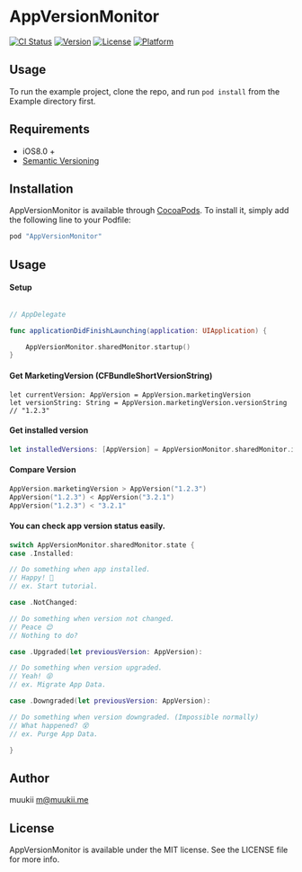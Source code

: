 # AppVersionMonitor

[![CI Status](http://img.shields.io/travis/muukii/AppVersionMonitor.svg?style=flat)](https://travis-ci.org/muukii/AppVersionMonitor)
[![Version](https://img.shields.io/cocoapods/v/AppVersionMonitor.svg?style=flat)](http://cocoapods.org/pods/AppVersionMonitor)
[![License](https://img.shields.io/cocoapods/l/AppVersionMonitor.svg?style=flat)](http://cocoapods.org/pods/AppVersionMonitor)
[![Platform](https://img.shields.io/cocoapods/p/AppVersionMonitor.svg?style=flat)](http://cocoapods.org/pods/AppVersionMonitor)

## Usage

To run the example project, clone the repo, and run `pod install` from the Example directory first.

## Requirements

- iOS8.0 +
- [Semantic Versioning](http://semver.org/)

## Installation

AppVersionMonitor is available through [CocoaPods](http://cocoapods.org). To install
it, simply add the following line to your Podfile:

```ruby
pod "AppVersionMonitor"
```

## Usage

#### Setup

```swift

// AppDelegate

func applicationDidFinishLaunching(application: UIApplication) {

    AppVersionMonitor.sharedMonitor.startup()
}

```

#### Get MarketingVersion (CFBundleShortVersionString)
```
let currentVersion: AppVersion = AppVersion.marketingVersion
let versionString: String = AppVersion.marketingVersion.versionString // "1.2.3"
```

#### Get installed version

```swift
let installedVersions: [AppVersion] = AppVersionMonitor.sharedMonitor.installedVersions
```

#### Compare Version

```swift
AppVersion.marketingVersion > AppVersion("1.2.3")
AppVersion("1.2.3") < AppVersion("3.2.1")
AppVersion("1.2.3") < "3.2.1"
```

#### You can check app version status easily.
```swift
switch AppVersionMonitor.sharedMonitor.state {
case .Installed:

// Do something when app installed.
// Happy! 🍻
// ex. Start tutorial.

case .NotChanged:

// Do something when version not changed.
// Peace 😌
// Nothing to do?

case .Upgraded(let previousVersion: AppVersion):

// Do something when version upgraded.
// Yeah! 😝
// ex. Migrate App Data.

case .Downgraded(let previousVersion: AppVersion):

// Do something when version downgraded. (Impossible normally)
// What happened? 😵
// ex. Purge App Data.

}
```

## Author

muukii <m@muukii.me>

## License

AppVersionMonitor is available under the MIT license. See the LICENSE file for more info.
